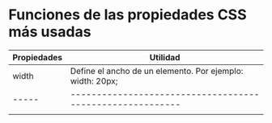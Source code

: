 # Funciones de las propiedades CSS más usadas
| Propiedades | Utilidad                                                          |
| ----------- | --------------------------------------------------------- |
| width       | Define el ancho de un elemento. Por ejemplo: width: 20px; |
| -----       | --------------------------------------------------------- |
|             |                                                           |
	